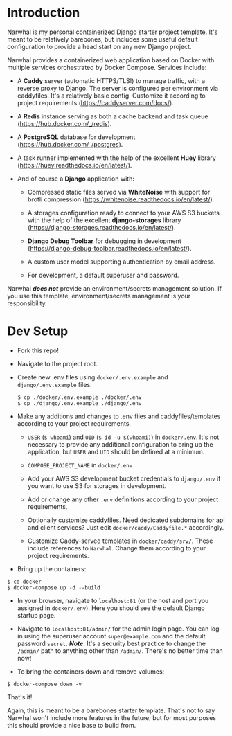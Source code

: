 # Introduction

Narwhal is my personal containerized Django starter project template. It's meant to be relatively barebones, but includes some useful default configuration to provide a head start on any new Django project.

Narwhal provides a containerized web application based on Docker with multiple services orchestrated by Docker Compose. Services include:

- A **Caddy** server (automatic HTTPS/TLS!) to manage traffic, with a reverse proxy to Django. The server is configured per environment via caddyfiles. It's a relatively basic config. Customize it according to project requirements (https://caddyserver.com/docs/).

- A **Redis** instance serving as both a cache backend and task queue (https://hub.docker.com/_/redis).

- A **PostgreSQL** database for development (https://hub.docker.com/_/postgres).

- A task runner implemented with the help of the excellent **Huey** library (https://huey.readthedocs.io/en/latest/).

- And of course a **Django** application with:

  - Compressed static files served via **WhiteNoise** with support for brotli compression (https://whitenoise.readthedocs.io/en/latest/).

  - A storages configuration ready to connect to your AWS S3 buckets with the help of the excellent **django-storages** library (https://django-storages.readthedocs.io/en/latest/).

  - **Django Debug Toolbar** for debugging in development (https://django-debug-toolbar.readthedocs.io/en/latest/).

  - A custom user model supporting authentication by email address.

  - For development, a default superuser and password.

Narwhal **_does not_** provide an environment/secrets management solution. If you use this template, environment/secrets management is your responsibility.

# Dev Setup

- Fork this repo!

- Navigate to the project root.

- Create new .env files using `docker/.env.example` and `django/.env.example` files.

  ```
  $ cp ./docker/.env.example ./docker/.env
  $ cp ./django/.env.example ./django/.env
  ```

- Make any additions and changes to .env files and caddyfiles/templates according to your project requirements.

  - `USER` (`$ whoami`) and `UID` (`$ id -u $(whoami)`) in `docker/.env`. It's not necessary to provide any additional configuration to bring up the application, but `USER` and `UID` should be defined at a minimum.

  - `COMPOSE_PROJECT_NAME` in `docker/.env`

  - Add your AWS S3 development bucket credentials to `django/.env` if you want to use S3 for storages in development.

  - Add or change any other `.env` definitions according to your project requirements.

  - Optionally customize caddyfiles. Need dedicated subdomains for api and client services? Just edit `docker/caddy/Caddyfile.*` accordingly.

  - Customize Caddy-served templates in `docker/caddy/srv/`. These include references to `Narwhal`. Change them according to your project requirements.

- Bring up the containers:

```
$ cd docker
$ docker-compose up -d --build
```

- In your browser, navigate to `localhost:81` (or the host and port you assigned in `docker/.env`). Here you should see the default Django startup page.

- Navigate to `localhost:81/admin/` for the admin login page. You can log in using the superuser account `super@example.com` and the default password `secret`. **_Note_**: It's a security best practice to change the `/admin/` path to anything other than `/admin/`. There's no better time than now!

- To bring the containers down and remove volumes:

```
$ docker-compose down -v
```

That's it!

Again, this is meant to be a barebones starter template. That's not to say Narwhal won't include more features in the future; but for most purposes this should provide a nice base to build from.
